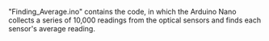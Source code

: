 "Finding_Average.ino" contains the code, in which the Arduino Nano collects a series of 10,000
readings from the optical sensors and finds each sensor's average reading.